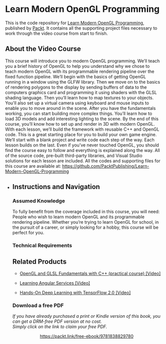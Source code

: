 # Learn Modern OpenGL Programming
This is the code repository for [Learn Modern OpenGL Programming](https://www.packtpub.com/application-development/hands-deep-learning-tensorflow-20-video?utm_source=github&utm_medium=repository&utm_campaign=9781789951707), published by [Packt](https://www.packtpub.com/?utm_source=github). It contains all the supporting project files necessary to work through the video course from start to finish.
## About the Video Course
This course will introduce you to modern OpenGL programming. We’ll teach you a brief history of OpenGL to help you understand why we chose to teach modern OpenGL with its programmable rendering pipeline over the fixed function pipeline.
We’ll begin with the basics of getting OpenGL running in a window using the GLFW library. Then we move on to the basics of rendering polygons to the display by sending buffers of data to the computers graphics card and programming it using shaders with the GLSL shading language. Then you’ll learn how to map textures to your objects. You'll also set up a virtual camera using keyboard and mouse inputs to enable you to move around in the scene.
After you have the fundamentals working, you can start building more complex things. You’ll learn how to load 3D models and add interesting lighting to the scene. By the end of this course, you’ll know how to set up and render in 3D with modern OpenGL. With each lesson, we’ll build the framework with reusable C++ and OpenGL code. This is a great starting place for you to build your own game engine. 
We’ll start with a blank project and write code each step of the way. Each lesson builds on the last. Even if you’ve never touched OpenGL, you should find the course easy to follow and everything is explained along the way. All of the source code, pre-built third-party libraries, and Visual Studio solutions for each lesson are included.
All the codes and supporting files for this course are available at: https://github.com/PacktPublishing/Learn-Modern-OpenGL-Programming


<DIV class=book-info-will-learn-text>
<UL>
<LI>

## Instructions and Navigation
### Assumed Knowledge
To fully benefit from the coverage included in this course, you will need:<br/>
People who wish to learn modern OpenGL and its programmable rendering pipeline. Whether you’re trying to learn OpenGL for school, in the pursuit of a career, or simply looking for a hobby, this course will be perfect for you.
### Technical Requirements
   

## Related Products
* [OpenGL and GLSL Fundamentals with C++ (practical course) [Video]](https://www.packtpub.com/application-development/hands-deep-learning-tensorflow-20-video?utm_source=github&utm_medium=repository&utm_campaign=9781789951707)

* [Learning Angular Services [Video]](https://www.packtpub.com/application-development/hands-deep-learning-tensorflow-20-video?utm_source=github&utm_medium=repository&utm_campaign=9781789951707)

* [Hands-On Deep Learning with TensorFlow 2.0 [Video]](https://www.packtpub.com/application-development/hands-deep-learning-tensorflow-20-video?utm_source=github&utm_medium=repository&utm_campaign=9781789951707)

### Download a free PDF

 <i>If you have already purchased a print or Kindle version of this book, you can get a DRM-free PDF version at no cost.<br>Simply click on the link to claim your free PDF.</i>
<p align="center"> <a href="https://packt.link/free-ebook/9781838829780">https://packt.link/free-ebook/9781838829780 </a> </p>
